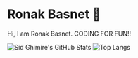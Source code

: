 # Ronak Basnet 🙌

Hi, I am Ronak Basnet. CODING FOR FUN!!


![Sid Ghimire's GitHub Stats](https://github-readme-stats.vercel.app/api?username=sidghimire&show_icons=true&theme=radical)
![Top Langs](https://github-readme-stats.vercel.app/api/top-langs/?username=sidghimire&layout=compact&theme=radical)

